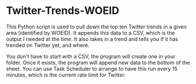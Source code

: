 # Twitter-Trends-WOEID

This Python script is used to pull down the top ten Twitter trends in a given area (identified by WOEID). It appends this data to a CSV, which is the output I needed at the time. It also takes in a trend and tells you if it has trended on Twitter yet, and where. 

You don't have to start with a CSV, the program will create one in your folder. 
Once it exists, the program will append new data to the bottom of the sheet.
You can use Task Scheduler to arrange to have this run every 15 minutes, which is the 
current rate limit for Twitter.
